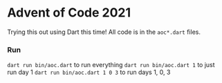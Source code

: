 # Advent of Code 2021
Trying this out using Dart this time! All code is in the `aoc*.dart` files.

### Run
`dart run bin/aoc.dart` to run everything
`dart run bin/aoc.dart 1` to just run day 1
`dart run bin/aoc.dart 1 0 3` to run days 1, 0, 3
